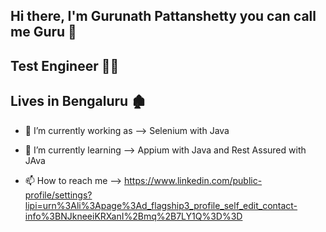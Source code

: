 Hi there, I'm Gurunath Pattanshetty you can call me Guru 👋
-------------------------------------------------------------------------------------------------------------------------------------------------------------------------------------------------
Test Engineer 🕵️‍♂️
-------------------------------------------------------------------------------------------------------------------------------------------------------------------------------------------------
Lives in Bengaluru 🏚️
-------------------------------------------------------------------------------------------------------------------------------------------------------------------------------------------------
- 🔭 I’m currently working as --> Selenium with Java
  
- 🌱 I’m currently learning --> Appium with Java and Rest Assured with JAva
  
- 📫 How to reach me --> https://www.linkedin.com/public-profile/settings?lipi=urn%3Ali%3Apage%3Ad_flagship3_profile_self_edit_contact-info%3BNJkneeiKRXanI%2Bmq%2B7LY1Q%3D%3D
